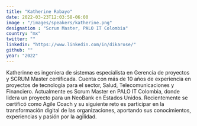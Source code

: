 ```yaml
---
title: "Katherine Robayo"
date: 2022-03-23T12:03:58-06:00
image : "/images/speakers/katherine.png"
designation : "Scrum Master, PALO IT Colombia"
country: "mx"
twitter: ""
linkedin: "https://www.linkedin.com/in/dikarose/"
github: ""
year: "2022"
---
```


Katherinne es ingeniera de sistemas especialista en Gerencia de proyectos y SCRUM Master certificada. Cuenta con más de 10 años de experiencia en proyectos de tecnología para el sector, Salud, Telecomunicaciones y Financiero. Actualmente es Scrum Master en PALO IT Colombia, donde lidera un proyecto para un NeoBank en Estados Unidos. Recientemente se certificó como Agile Coach y su siguiente reto es participar en la transformación digital de las organizaciones, aportando sus conocimientos, experiencias y pasión por la agilidad. 
